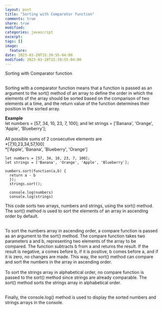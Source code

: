 ```yaml
---
layout: post
title: "Sorting with Comparator function"
comments: true
share: true
modified:
categories: javascript
excerpt:
tags: []
image:
  feature:
date: 2023-03-28T15:39:55-04:00
modified: 2023-03-28T15:39:55-04:00
---
```


Sorting with Comparator function
<br><br>

Sorting with a comparator function means that a function is passed as an argument to the sort() method of an array to define the order in which the elements of the array should be sorted based on the comparison of two elements at a time, and the return value of the function determines their position in the sorted array.

**Example**<br>
let numbers = [57, 34, 10, 23, 7, 100]; and let strings = ['Banana', 'Orange', 'Apple', 'Blueberry'];
<br><br>
All possible sums of 2 consecutive elements are <br>
*[7,10,23,34,57,100]<br>
*['Apple', 'Banana', 'Blueberry', 'Orange']<br>




~~~
let numbers = [57, 34, 10, 23, 7, 100];
let strings = ['Banana', 'Orange', 'Apple', 'Blueberry'];

numbers.sort(function(a,b) {
  return a - b
  });
  strings.sort();

  console.log(numbers)
  console.log(strings)
~~~



This code sorts two arrays, numbers and strings, using the sort() method. The sort() method is used to sort the elements of an array in ascending order by default.<br><br>

To sort the numbers array in ascending order, a compare function is passed as an argument to the sort() method. The compare function takes two parameters a and b, representing two elements of the array to be compared. The function subtracts b from a and returns the result. If the result is negative, a comes before b, if it is positive, b comes before a, and if it is zero, no changes are made. This way, the sort() method can compare and sort the numbers in the array in ascending order.
<br><br>
To sort the strings array in alphabetical order, no compare function is passed to the sort() method since strings are already comparable. The sort() method sorts the strings array in alphabetical order.<br><br>

Finally, the console.log() method is used to display the sorted numbers and strings arrays in the console.